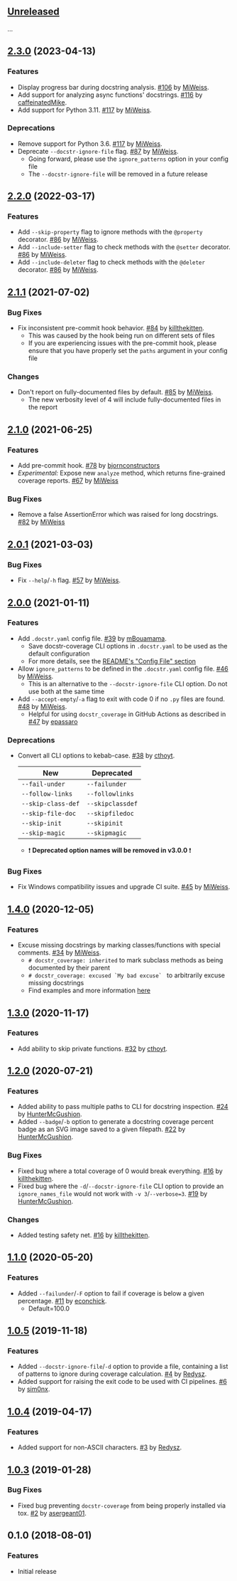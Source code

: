 <a name="Unreleased"></a>
## [Unreleased]

...


<a name="2.3.0"></a>
## [2.3.0] (2023-04-13)

### Features
- Display progress bar during docstring analysis. [#106] by [MiWeiss].
- Add support for analyzing async functions' docstrings. [#116] by [caffeinatedMike].
- Add support for Python 3.11. [#117] by [MiWeiss].

### Deprecations
- Remove support for Python 3.6. [#117] by [MiWeiss].
- Deprecate `--docstr-ignore-file` flag. [#87] by [MiWeiss].
  - Going forward, please use the `ignore_patterns` option in your config file
  - The `--docstr-ignore-file` will be removed in a future release


<a name="2.2.0"></a>
## [2.2.0] (2022-03-17)

### Features
- Add `--skip-property` flag to ignore methods with the `@property` decorator. [#86] by [MiWeiss].
- Add `--include-setter` flag to check methods with the `@setter` decorator. [#86] by [MiWeiss].
- Add `--include-deleter` flag to check methods with the `@deleter` decorator. [#86] by [MiWeiss].


<a name="2.1.1"></a>
## [2.1.1] (2021-07-02)

### Bug Fixes
- Fix inconsistent pre-commit hook behavior. [#84] by [killthekitten].
    - This was caused by the hook being run on different sets of files
    - If you are experiencing issues with the pre-commit hook, please ensure that you have 
      properly set the `paths` argument in your config file

### Changes
- Don't report on fully-documented files by default. [#85] by [MiWeiss].
    - The new verbosity level of 4 will include fully-documented files in the report


<a name="2.1.0"></a>
## [2.1.0] (2021-06-25)

### Features
- Add pre-commit hook. [#78] by [bjornconstructors]
- *Experimental:* Expose new `analyze` method, which returns fine-grained coverage reports. [#67] by [MiWeiss]

### Bug Fixes
- Remove a false AssertionError which was raised for long docstrings. [#82] by [MiWeiss]


<a name="2.0.1"></a>
## [2.0.1] (2021-03-03)

### Bug Fixes
- Fix `--help`/`-h` flag. [#57] by [MiWeiss].


<a name="2.0.0"></a>
## [2.0.0] (2021-01-11)

### Features
- Add `.docstr.yaml` config file. [#39] by [mBouamama].
    - Save docstr-coverage CLI options in `.docstr.yaml` to be used as the default configuration
    - For more details, see the [README's "Config File" section](https://github.com/HunterMcGushion/docstr_coverage#config-file) 
- Allow `ignore_patterns` to be defined in the `.docstr.yaml` config file. [#46] by [MiWeiss]. 
    - This is an alternative to the `--docstr-ignore-file` CLI option. Do not use both at the same time
- Add `--accept-empty`/`-a` flag to exit with code 0 if no `.py` files are found. [#48] by [MiWeiss].
    - Helpful for using `docstr_coverage` in GitHub Actions as described in [#47] by [epassaro]

### Deprecations
- Convert all CLI options to kebab-case. [#38] by [cthoyt].
    
    | New                | Deprecated       |
    |--------------------|------------------|
    | `--fail-under`     | `--failunder`    |
    | `--follow-links`   | `--followlinks`  |
    | `--skip-class-def` | `--skipclassdef` |
    | `--skip-file-doc`  | `--skipfiledoc`  |
    | `--skip-init`      | `--skipinit`     |
    | `--skip-magic`     | `--skipmagic`    |
    
    - :exclamation: **Deprecated option names will be removed in v3.0.0** :exclamation:

### Bug Fixes
- Fix Windows compatibility issues and upgrade CI suite. [#45] by [MiWeiss].


<a name="1.4.0"></a>
## [1.4.0] (2020-12-05)

### Features
* Excuse missing docstrings by marking classes/functions with special comments. [#34] by [MiWeiss].
    * `# docstr_coverage: inherited` to mark subclass methods as being documented by their parent
    * ```# docstr_coverage: excused `My bad excuse` ``` to arbitrarily excuse missing docstrings
    * Find examples and more information [here](https://github.com/HunterMcGushion/docstr_coverage#overriding-by-comments)


<a name="1.3.0"></a>
## [1.3.0] (2020-11-17)

### Features
* Add ability to skip private functions. [#32] by [cthoyt].


<a name="1.2.0"></a>
## [1.2.0] (2020-07-21)

### Features
* Added ability to pass multiple paths to CLI for docstring inspection. [#24] by [HunterMcGushion].
* Added `--badge`/`-b` option to generate a docstring coverage percent badge as an SVG image saved 
  to a given filepath. [#22] by [HunterMcGushion].

### Bug Fixes
* Fixed bug where a total coverage of 0 would break everything. [#16] by [killthekitten].
* Fixed bug where the `-d`/`--docstr-ignore-file` CLI option to provide an `ignore_names_file` 
  would not work with `-v 3`/`--verbose=3`. [#19] by [HunterMcGushion].

### Changes
* Added testing safety net. [#16] by [killthekitten].


<a name="1.1.0"></a>
## [1.1.0] (2020-05-20)

### Features
* Added `--failunder`/`-F` option to fail if coverage is below a given percentage. [#11] by [econchick].
    * Default=100.0


<a name="1.0.5"></a>
## [1.0.5] (2019-11-18)

### Features
* Added `--docstr-ignore-file`/`-d` option to provide a file, containing a list of patterns to 
  ignore during coverage calculation. [#4] by [Redysz].
* Added support for raising the exit code to be used with CI pipelines. [#6] by [sim0nx].


<a name="1.0.4"></a>
## [1.0.4] (2019-04-17)

### Features
* Added support for non-ASCII characters. [#3] by [Redysz].


<a name="1.0.3"></a>
## [1.0.3] (2019-01-28)

### Bug Fixes
* Fixed bug preventing `docstr-coverage` from being properly installed via tox. [#2] by [asergeant01].


<a name="0.1.0"></a>
## 0.1.0 (2018-08-01)

### Features
* Initial release


[Unreleased]: https://github.com/HunterMcGushion/docstr_coverage/compare/v2.3.0...HEAD
[2.3.0]: https://github.com/HunterMcGushion/docstr_coverage/compare/v2.2.0...v2.3.0
[2.2.0]: https://github.com/HunterMcGushion/docstr_coverage/compare/v2.1.1...v2.2.0
[2.1.1]: https://github.com/HunterMcGushion/docstr_coverage/compare/v2.1.0...v2.1.1
[2.1.0]: https://github.com/HunterMcGushion/docstr_coverage/compare/v2.0.1...v2.1.0
[2.0.1]: https://github.com/HunterMcGushion/docstr_coverage/compare/v2.0.0...v2.0.1
[2.0.0]: https://github.com/HunterMcGushion/docstr_coverage/compare/v1.4.0...v2.0.0
[1.4.0]: https://github.com/HunterMcGushion/docstr_coverage/compare/v1.3.0...v1.4.0
[1.3.0]: https://github.com/HunterMcGushion/docstr_coverage/compare/v1.2.0...v1.3.0
[1.2.0]: https://github.com/HunterMcGushion/docstr_coverage/compare/v1.1.0...v1.2.0
[1.1.0]: https://github.com/HunterMcGushion/docstr_coverage/compare/v1.0.5...v1.1.0
[1.0.5]: https://github.com/HunterMcGushion/docstr_coverage/compare/v1.0.4...v1.0.5
[1.0.4]: https://github.com/HunterMcGushion/docstr_coverage/compare/v1.0.3...v1.0.4
[1.0.3]: https://github.com/HunterMcGushion/docstr_coverage/compare/v1.0.2...v1.0.3


[asergeant01]: https://github.com/asergeant01
[bjornconstructors]: https://github.com/bjornconstructors
[caffeinatedMike]: https://github.com/caffeinatedMike
[cthoyt]: https://github.com/cthoyt
[econchick]: https://github.com/econchick
[epassaro]: https://github.com/epassaro
[HunterMcGushion]: https://github.com/HunterMcGushion
[killthekitten]: https://github.com/killthekitten
[mBouamama]: https://github.com/mBouamama
[MiWeiss]: https://github.com/MiWeiss
[Redysz]: https://github.com/Redysz
[sim0nx]: https://github.com/sim0nx


[#2]: https://github.com/HunterMcGushion/docstr_coverage/pull/2
[#3]: https://github.com/HunterMcGushion/docstr_coverage/pull/3
[#4]: https://github.com/HunterMcGushion/docstr_coverage/pull/4
[#6]: https://github.com/HunterMcGushion/docstr_coverage/pull/6
[#11]: https://github.com/HunterMcGushion/docstr_coverage/pull/11
[#16]: https://github.com/HunterMcGushion/docstr_coverage/pull/16
[#19]: https://github.com/HunterMcGushion/docstr_coverage/pull/19
[#22]: https://github.com/HunterMcGushion/docstr_coverage/pull/22
[#24]: https://github.com/HunterMcGushion/docstr_coverage/pull/24
[#32]: https://github.com/HunterMcGushion/docstr_coverage/pull/32
[#34]: https://github.com/HunterMcGushion/docstr_coverage/pull/34
[#38]: https://github.com/HunterMcGushion/docstr_coverage/pull/38
[#39]: https://github.com/HunterMcGushion/docstr_coverage/pull/39
[#45]: https://github.com/HunterMcGushion/docstr_coverage/pull/45
[#46]: https://github.com/HunterMcGushion/docstr_coverage/pull/46
[#47]: https://github.com/HunterMcGushion/docstr_coverage/issues/47
[#48]: https://github.com/HunterMcGushion/docstr_coverage/pull/48
[#57]: https://github.com/HunterMcGushion/docstr_coverage/pull/57
[#67]: https://github.com/HunterMcGushion/docstr_coverage/pull/67
[#78]: https://github.com/HunterMcGushion/docstr_coverage/pull/78
[#82]: https://github.com/HunterMcGushion/docstr_coverage/pull/82
[#84]: https://github.com/HunterMcGushion/docstr_coverage/pull/84
[#85]: https://github.com/HunterMcGushion/docstr_coverage/pull/85
[#86]: https://github.com/HunterMcGushion/docstr_coverage/pull/86
[#87]: https://github.com/HunterMcGushion/docstr_coverage/pull/87
[#106]: https://github.com/HunterMcGushion/docstr_coverage/pull/106
[#116]: https://github.com/HunterMcGushion/docstr_coverage/pull/116
[#117]: https://github.com/HunterMcGushion/docstr_coverage/pull/117